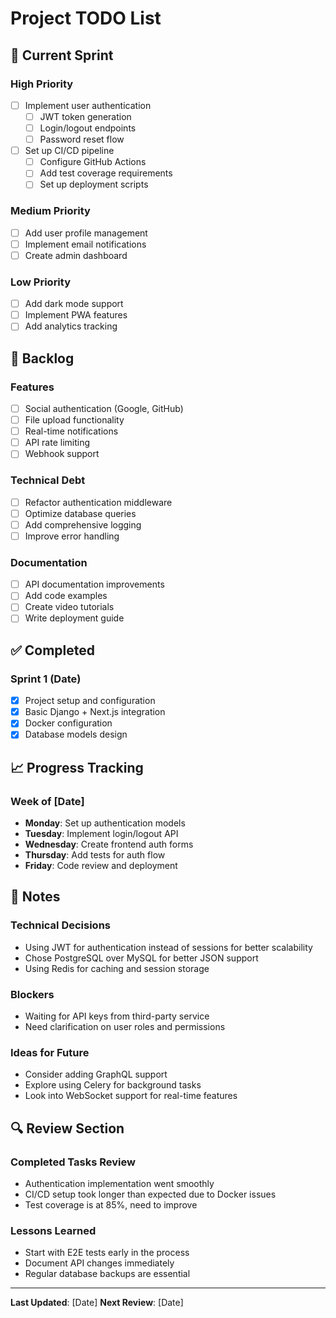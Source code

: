 # Project TODO List

## 🎯 Current Sprint

### High Priority
- [ ] Implement user authentication
  - [ ] JWT token generation
  - [ ] Login/logout endpoints
  - [ ] Password reset flow
- [ ] Set up CI/CD pipeline
  - [ ] Configure GitHub Actions
  - [ ] Add test coverage requirements
  - [ ] Set up deployment scripts

### Medium Priority
- [ ] Add user profile management
- [ ] Implement email notifications
- [ ] Create admin dashboard

### Low Priority
- [ ] Add dark mode support
- [ ] Implement PWA features
- [ ] Add analytics tracking

## 📝 Backlog

### Features
- [ ] Social authentication (Google, GitHub)
- [ ] File upload functionality
- [ ] Real-time notifications
- [ ] API rate limiting
- [ ] Webhook support

### Technical Debt
- [ ] Refactor authentication middleware
- [ ] Optimize database queries
- [ ] Add comprehensive logging
- [ ] Improve error handling

### Documentation
- [ ] API documentation improvements
- [ ] Add code examples
- [ ] Create video tutorials
- [ ] Write deployment guide

## ✅ Completed

### Sprint 1 (Date)
- [x] Project setup and configuration
- [x] Basic Django + Next.js integration
- [x] Docker configuration
- [x] Database models design

## 📈 Progress Tracking

### Week of [Date]
- **Monday**: Set up authentication models
- **Tuesday**: Implement login/logout API
- **Wednesday**: Create frontend auth forms
- **Thursday**: Add tests for auth flow
- **Friday**: Code review and deployment

## 📌 Notes

### Technical Decisions
- Using JWT for authentication instead of sessions for better scalability
- Chose PostgreSQL over MySQL for better JSON support
- Using Redis for caching and session storage

### Blockers
- Waiting for API keys from third-party service
- Need clarification on user roles and permissions

### Ideas for Future
- Consider adding GraphQL support
- Explore using Celery for background tasks
- Look into WebSocket support for real-time features

## 🔍 Review Section

### Completed Tasks Review
- Authentication implementation went smoothly
- CI/CD setup took longer than expected due to Docker issues
- Test coverage is at 85%, need to improve

### Lessons Learned
- Start with E2E tests early in the process
- Document API changes immediately
- Regular database backups are essential

---

**Last Updated**: [Date]
**Next Review**: [Date]